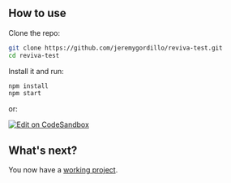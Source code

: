 ## How to use

Clone the repo:

<!-- #default-branch-switch -->

```sh
git clone https://github.com/jeremygordillo/reviva-test.git
cd reviva-test
```

Install it and run:

```sh
npm install
npm start
```

or:

<!-- #default-branch-switch -->

[![Edit on CodeSandbox](https://codesandbox.io/static/img/play-codesandbox.svg)](https://codesandbox.io/s/reviva-test-03uv0)

## What's next?

<!-- #default-branch-switch -->

You now have a [working project](http://localhost:3000/).
